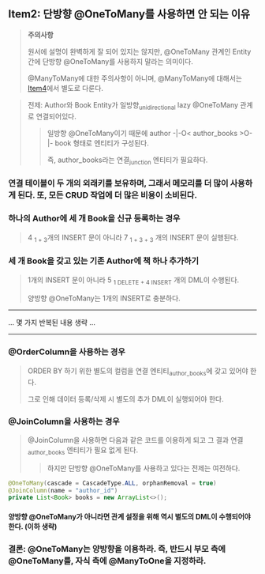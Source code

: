 ## Item2: 단방향 @OneToMany를 사용하면 안 되는 이유
> <b>주의사항</b>
> 
> 원서에 설명이 완벽하게 잘 되어 있지는 않지만, @OneToMany 관계인 Entity 간에 단방향 @OneToMany를 사용하지 말라는 의미이다.
> 
> @ManyToMany에 대한 주의사항이 아니며, @ManyToMany에 대해서는 [Item4](./item4.md)에서 별도로 다룬다.

> 전제: Author와 Book Entity가 일방향<sub>unidirectional</sub> lazy @OneToMany 관계로 연결되어있다.
>> 일방향 @OneToMany이기 때문에 author -|-O< author_books >O-|- book 형태로 엔티티가 구성된다.
>>
>> 즉, author_books라는 연결<sub>junction</sub> 엔티티가 필요하다. 

### 연결 테이블이 두 개의 외래키를 보유하며, 그래서 메모리를 더 많이 사용하게 된다. 또, 모든 CRUD 작업에 더 많은 비용이 소비된다. 

### 하나의 Author에 세 개 Book을 신규 등록하는 경우 
> 4 <sub>1 + 3</sub>개의 INSERT 문이 아니라 7 <sub>1 + 3 + 3</sub> 개의 INSERT 문이 실행된다.

### 세 개 Book을 갖고 있는 기존 Author에 책 하나 추가하기
> 1개의 INSERT 문이 아니라 5 <sub>1 DELETE + 4 INSERT</sub> 개의 DML이 수행된다.
> 
> 양방향 @OneToMany는 1개의 INSERT로 충분하다.

---

... 몇 가지 반복된 내용 생략 ...

---

### @OrderColumn을 사용하는 경우
> ORDER BY 하기 위한 별도의 컬럼을 연결 엔티티<sub>author_books</sub>에 갖고 있어야 한다.
>
> 그로 인해 데이터 등록/삭제 시 별도의 추가 DML이 실행되어야 한다. 

### @JoinColumn을 사용하는 경우
> @JoinColumn을 사용하면 다음과 같은 코드를 이용하게 되고 그 결과 연결<sub>author_books</sub> 엔티티가 필요 없게 된다.
> > 하지만 단방향 @OneToMany를 사용하고 있다는 전제는 여전하다. 
```java
@OneToMany(cascade = CascadeType.ALL, orphanRemoval = true)
@JoinColumn(name = "author_id")
private List<Book> books = new ArrayList<>();
```

#### 양방향 @OneToMany가 아니라면 관계 설정을 위해 역시 별도의 DML이 수행되어야 한다. (이하 생략)

### 결론: @OneToMany는 양방향을 이용하라. 즉, <b>반드시 </b>부모 측에 @OneToMany를, 자식 측에 @ManyToOne을 지정하라. 

